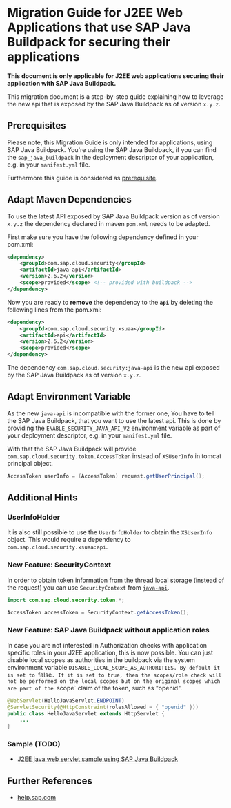 # Migration Guide for J2EE Web Applications that use SAP Java Buildpack for securing their applications


**This document is only applicable for J2EE web applications securing their application with SAP Java Buildpack.** 

This migration document is a step-by-step guide explaining how to leverage the new api that is exposed by the SAP Java Buildpack as of version `x.y.z`.

## Prerequisites

Please note, this Migration Guide is only intended for applications, using SAP Java Buildpack. You're using the SAP Java Buildpack, if you can find the `sap_java_buildpack` in the deployment descriptor of your application, e.g. in your `manifest.yml` file.

Furthermore this guide is considered as [prerequisite](Migration_SAPJavaBuildpackProjects.md).


## Adapt Maven Dependencies <a name="maven"></a>
To use the latest API exposed by SAP Java Buildpack version as of version `x.y.z` the dependency declared in maven `pom.xml` needs to be adapted.

First make sure you have the following dependency defined in your pom.xml:
```xml
<dependency>
    <groupId>com.sap.cloud.security</groupId>
    <artifactId>java-api</artifactId>
    <version>2.6.2</version>
    <scope>provided</scope> <!-- provided with buildpack -->
</dependency>
```

Now you are ready to **remove** the dependency to the **`api`** by deleting the following lines from the pom.xml:
```xml
<dependency>
    <groupId>com.sap.cloud.security.xsuaa</groupId>
    <artifactId>api</artifactId>
    <version>2.6.2</version>
    <scope>provided</scope>
</dependency>
```
The dependency `com.sap.cloud.security:java-api` is the new api exposed by the SAP Java Buildpack as of version `x.y.z`.

## Adapt Environment Variable
As the new `java-api` is incompatible with the former one, You have to tell the SAP Java Buildpack, that you want to use the latest api. This is done by providing the `ENABLE_SECURITY_JAVA_API_V2` environment variable as part of your deployment descriptor, e.g. in your `manifest.yml` file.

With that the SAP Java Buildpack will provide `com.sap.cloud.security.token.AccessToken` instead of `XSUserInfo` in tomcat principal object. 

```java
AccessToken userInfo = (AccessToken) request.getUserPrincipal();
```


## Additional Hints
### UserInfoHolder
It is also still possible to use the `UserInfoHolder` to obtain the `XSUserInfo` object. This would require a dependency to `com.sap.cloud.security.xsuaa:api`.


### New Feature: SecurityContext <a name="security-context"></a>
In order to obtain token information from the thread local storage (instead of the request) you can use `SecurityContext` from [`java-api`](#maven).

```java
import com.sap.cloud.security.token.*;

AccessToken accessToken = SecurityContext.getAccessToken();
```


### New Feature: SAP Java Buildpack without application roles
In case you are not interested in Authorization checks with application specific roles in your J2EE application, this is now possible. You can just disable local scopes as authorities in the buildpack via the system environment variable `DISABLE_LOCAL_SCOPE_AS_AUTHORITIES. By default it is set to `false`. If it is set to true, then the scopes/role check will not be performed on the local scopes but on the original scopes which are part of the `scope` claim of the token, such as "openid".

```java
@WebServlet(HelloJavaServlet.ENDPOINT)
@ServletSecurity(@HttpConstraint(rolesAllowed = { "openid" }))
public class HelloJavaServlet extends HttpServlet {
    ...
}
```

### Sample (TODO)
- [J2EE java web servlet sample using SAP Java Buildpack](https://github.com/SAP/cloud-security-xsuaa-integration/tree/master/samples/sap-java-buildpack-api-usage)

## Further References
- [help.sap.com](https://help.sap.com/viewer/65de2977205c403bbc107264b8eccf4b/Cloud/en-US/ead7ee64f96f4c42bacbf0ae23d4135b.html)


